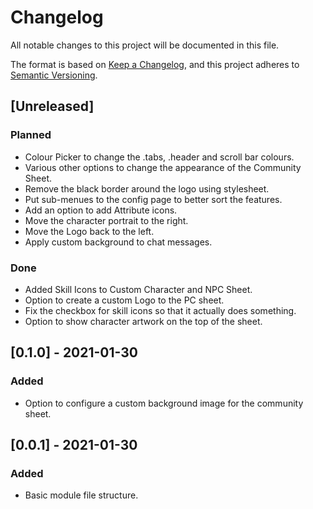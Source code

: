 # Changelog
All notable changes to this project will be documented in this file.

The format is based on [Keep a Changelog](https://keepachangelog.com/en/1.0.0/),
and this project adheres to [Semantic Versioning](https://semver.org/spec/v2.0.0.html).

## [Unreleased]
### Planned
- Colour Picker to change the .tabs, .header and scroll bar colours.
- Various other options to change the appearance of the Community Sheet.
- Remove the black border around the logo using stylesheet.
- Put sub-menues to the config page to better sort the features.
- Add an option to add Attribute icons.
- Move the character portrait to the right.
- Move the Logo back to the left.
- Apply custom background to chat messages.
### Done
- Added Skill Icons to Custom Character and NPC Sheet.
- Option to create a custom Logo to the PC sheet.
- Fix the checkbox for skill icons so that it actually does something.
- Option to show character artwork on the top of the sheet.

## [0.1.0] - 2021-01-30
### Added
- Option to configure a custom background image for the community sheet.

## [0.0.1] - 2021-01-30
### Added
- Basic module file structure.